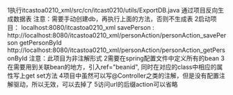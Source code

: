 1执行itcastoa0210_xml/src/cn/itcast0210/utils/ExportDB.java
 通过项目反向生成数据表
 注意：需要手动创建db，再执行上面的方法，否则不生成表
2启动项目：
  localhost:8080/itcastoa0210_xml
  savePerson :
  http://localhost:8080/itcastoa0210_xml/personAction/personAction_savePerson
  getPersonById
  http://localhost:8080/itcastoa0210_xml/personAction/personAction_getPersonById 
  注意：此项目为非注解形式
     2需要在spring配置文件中定义所有的bean
     3在需要用到关联bean的地方，引入ref="beanid",
                同时在对应的class中相应的属性写上get set方法
     4项目中虽然可以写@Controller之类的注解，但是没有配置注解驱动，所以无效，可以去掉了
     5访问url的后缀action可以省略
     
     